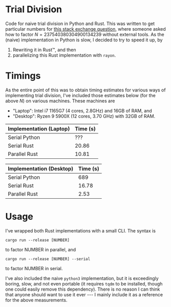 # Trial Division
Code for naive trial division in Python and Rust.
This was written to get particular numbers for [this stack exchange question](https://crypto.stackexchange.com/a/113521/45690), where someone asked how to factor $N = 237540380304900134239$ without external tools.
As the (naive) implementation in Python is slow, I decided to try to speed it up, by

1. Rewriting it in Rust™, and then
2. parallelizing this Rust implementation with `rayon`.

# Timings

As the entire point of this was to obtain timing estimates for various ways of implementing trial division, I've included those estimates below (for the above $N$) on various machines.
These machines are

* "Laptop": Intel i7 1165G7 (4  cores, 2.8GHz) and 16GB of RAM, and
* "Desktop": Ryzen 9 5900X  (12 cores, 3.70 GHz) with 32GB of RAM.

| Implementation (Laptop) | Time (s) |
| --- | --- |
| Serial Python | ??? |
| Serial Rust | 20.86 |
| Parallel Rust | 10.81 |

| Implementation (Desktop) | Time (s) |
| --- | --- |
| Serial Python | 689 |
| Serial Rust | 16.78 |
| Parallel Rust | 2.53 |



# Usage

I've wrapped both Rust implementations with a small CLI. The syntax is

    cargo run --release [NUMBER]

to factor NUMBER in parallel, and

    cargo run --release [NUMBER] --serial

to factor NUMBER in serial.

I've also included the naive `python3` implementation, but it is exceedingly boring, slow, and not even portable (it requires `tqdm` to be installed, though one could easily remove this dependency).
There is no reason I can think that anyone should want to use it ever --- I mainly include it as a reference for the above measurements.
